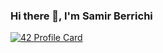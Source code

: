 ### Hi there 👋, I'm Samir Berrichi

[![42 Profile Card](https://1337-readme.vercel.app/api/profile?cursus=42&login=sberrich)](https://github.com/mohouyizme/1337-readme)
